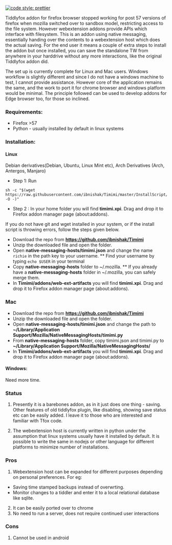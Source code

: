 
[![code style: prettier](https://img.shields.io/badge/code_style-prettier-ff69b4.svg?style=flat-square)](https://github.com/prettier/prettier)


Tiddlyfox addon for firefox browser stopped working for post 57 versions of firefox when mozilla switched over to sandbox model, restricting access to the file system. However webextension addons provide APIs which interface with filesystem. This is an addon using native messaging, essentially handing over the contents to a webextension host which does the actual saving. For the end user it means a couple of extra steps to install the addon but once installed, you can save the standalone TW from anywhere in your harddrive without any more interactions, like the original Tiddlyfox addon did.

The set up is currently complete for Linux and Mac users. Windows workflow is slightly different and since I do not have a windows machine to test, I cannot provide assistance. However core of the application remains the same, and the work to port it for chrome browser and windows platform would be minimal. The principle followed can be used to develop addons for Edge browser too, for those so inclined.

### Requirements:

* Firefox >57
* Python - usually installed by default in linux systems



### Installation:

#### Linux

Debian derivatives(Debian, Ubuntu, Linux Mint etc), Arch Derivatives (Arch, Antergos, Manjaro)

* Step 1: Run

```
sh -c "$(wget https://raw.githubusercontent.com/ibnishak/Timimi/master/InstallScript/linux.sh -O -)"
```

* Step 2 : In your home folder you will find **timimi.xpi**. Drag and drop it to Firefox addon manager page (about:addons).



If you do not have git and wget installed in your system, or if the install script is throwing errors, follow the steps given below.

* Download the repo from **https://github.com/ibnishak/Timimi**
* Unzip the downloaded file and open the folder.
* Open **native-messaging-hosts/timimi.json** and change the name `richie` in the path key to your username. 
** Find your username by typing `echo $USER` in your terminal
* Copy **native-messaging-hosts** folder to ~/.mozilla. 
** If you already have a **native-messaging-hosts** folder in ~/.mozilla, you can safely merge them.
* In **Timimi/addons/web-ext-artifacts** you will find **timimi.xpi**. Drag and drop it to Firefox addon manager page (about:addons).


### Mac

* Download the repo from **https://github.com/ibnishak/Timimi**
* Unzip the downloaded file and open the folder.
* Open **native-messaging-hosts/timimi.json** and change the path to **~/Library/Application Support/Mozilla/NativeMessagingHosts/timimi.py**
* From **native-messaging-hosts** folder, copy timimi.json and timimi.py to **~/Library/Application Support/Mozilla/NativeMessagingHosts/**
* In **Timimi/addons/web-ext-artifacts** you will find **timimi.xpi**. Drag and drop it to Firefox addon manager page (about:addons).



#### Windows:
Need more time.



### Status

1. Presently it is a barebones addon, as in it just does one thing - saving. Other features of old tiddlyfox plugin, like disabling, showing save status etc can be easily added. I leave it to those who are interested and familiar with Tfox code.

2. The webextension host is currently written in python under the assumption that linux systems usually have it installed by default. It is possible to write the same in nodejs or other language for different platforms to minimize number of installations.


### Pros

1. Webextension host can be expanded for different purposes depending on personal preferences. For eg:
 * Saving time stamped backups instead of overwrting.
 * Monitor changes to a tiddler and enter it to a local relational database like sqlite.

2. It can be easily ported over to chrome
3. No need to run a server, does not require continued user interactions

### Cons
1. Cannot be used in android

